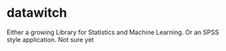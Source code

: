 # datawitch
Either a growing Library for Statistics and Machine Learning. Or an SPSS style application. Not sure yet 
